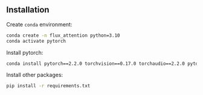 ## Installation

Create `conda` environment:

```bash
conda create -n flux_attention python=3.10
conda activate pytorch
```

Install pytorch:

```bash
conda install pytorch==2.2.0 torchvision==0.17.0 torchaudio==2.2.0 pytorch-cuda=11.8 -c pytorch -c nvidia
```

Install other packages:

```bash
pip install -r requirements.txt
```

